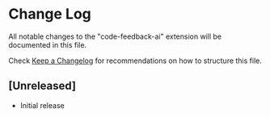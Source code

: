 # Change Log

All notable changes to the "code-feedback-ai" extension will be documented in this file.

Check [Keep a Changelog](http://keepachangelog.com/) for recommendations on how to structure this file.

## [Unreleased]

- Initial release